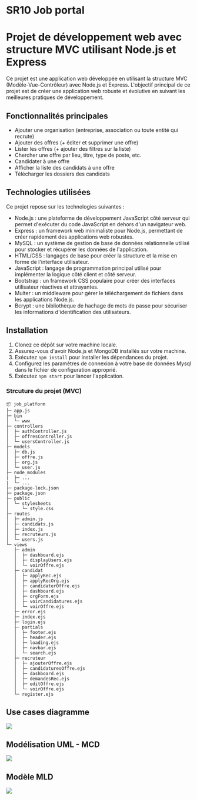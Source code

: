 # SR10 Job portal
# Projet de développement web avec structure MVC utilisant Node.js et Express

Ce projet est une application web développée en utilisant la structure MVC (Modèle-Vue-Contrôleur) avec Node.js et Express. L'objectif principal de ce projet est de créer une application web robuste et évolutive en suivant les meilleures pratiques de développement.

## Fonctionnalités principales
- Ajouter une organisation (entreprise, association ou toute entité qui recrute)
- Ajouter des offres (+ éditer et supprimer une offre)
- Lister les offres (+ ajouter des filtres sur la liste)
- Chercher une offre par lieu, titre, type de poste, etc.
- Candidater à une offre
- Afficher la liste des candidats à une offre
- Télécharger les dossiers des candidats


## Technologies utilisées

Ce projet repose sur les technologies suivantes :

- Node.js : une plateforme de développement JavaScript côté serveur qui permet d'exécuter du code JavaScript en dehors d'un navigateur web.
- Express : un framework web minimaliste pour Node.js, permettant de créer rapidement des applications web robustes.
- MySQL : un système de gestion de base de données relationnelle utilisé pour stocker et récupérer les données de l'application.
- HTML/CSS : langages de base pour créer la structure et la mise en forme de l'interface utilisateur.
- JavaScript : langage de programmation principal utilisé pour implémenter la logique côté client et côté serveur.
- Bootstrap : un framework CSS populaire pour créer des interfaces utilisateur réactives et attrayantes.
- Multer : un middleware pour gérer le téléchargement de fichiers dans les applications Node.js.
- Bcrypt : une bibliothèque de hachage de mots de passe pour sécuriser les informations d'identification des utilisateurs.

## Installation

1. Clonez ce dépôt sur votre machine locale.
2. Assurez-vous d'avoir Node.js et MongoDB installés sur votre machine.
3. Exécutez `npm install` pour installer les dépendances du projet.
4. Configurez les paramètres de connexion à votre base de données Mysql dans le fichier de configuration approprié.
5. Exécutez `npm start` pour lancer l'application.


### Strcuture du projet (MVC)
```
📦 job_platform
├─ app.js
├─ bin
│  └─ www
├─ controllers
│  ├─ authController.js
│  ├─ offresController.js
│  └─ usersController.js
├─ models
│  ├─ db.js
│  ├─ offre.js
│  ├─ org.js
│  └─ user.js
├─ node_modules
|  ├─ ...
|  └─ ...
├─ package-lock.json
├─ package.json
├─ public
│  └─ stylesheets
│     └─ style.css
├─ routes
│  ├─ admin.js
│  ├─ candidats.js
│  ├─ index.js
│  ├─ recruteurs.js
│  └─ users.js
└─ views
   ├─ admin
   │  ├─ dashboard.ejs
   │  ├─ displayUsers.ejs
   │  └─ voirOffre.ejs
   ├─ candidat
   │  ├─ applyRec.ejs
   │  ├─ applyRecOrg.ejs
   │  ├─ candidaterOffre.ejs
   │  ├─ dashboard.ejs
   │  ├─ orgForm.ejs
   │  ├─ voirCandidatures.ejs
   │  └─ voirOffre.ejs
   ├─ error.ejs
   ├─ index.ejs
   ├─ login.ejs
   ├─ partials
   │  ├─ footer.ejs
   │  ├─ header.ejs
   │  ├─ loading.ejs
   │  ├─ navbar.ejs
   │  └─ search.ejs
   ├─ recruteur
   │  ├─ ajouterOffre.ejs
   │  ├─ candidaturesOffre.ejs
   │  ├─ dashboard.ejs
   │  ├─ demandesRec.ejs
   │  ├─ editOffre.ejs
   │  └─ voirOffre.ejs
   └─ register.ejs
  ```
## Use cases diagramme
 ![](conception_et_modélisation/Diagramme_use_cases.png)
 
## Modélisation UML - MCD
 ![](conception_et_modélisation/MCD.png)

## Modèle MLD
 ![](conception_et_modélisation/MLD.png)
